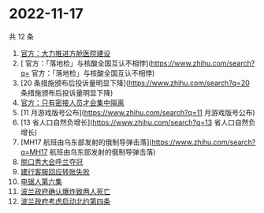 # 2022-11-17

共 12 条

<!-- BEGIN -->
<!-- 最后更新时间 Thu Nov 17 2022 23:05:23 GMT+0800 (China Standard Time) -->

1. [官方：大力推进方舱医院建设](https://www.zhihu.com/search?q=官方：大力推进方舱医院建设)
1. [	官方：「落地检」与核酸全国互认不相悖](https://www.zhihu.com/search?q=	官方：「落地检」与核酸全国互认不相悖)
1. [20 条措施颁布后投诉量明显下降](https://www.zhihu.com/search?q=20 条措施颁布后投诉量明显下降)
1. [官方：只有密接人员才会集中隔离](https://www.zhihu.com/search?q=官方：只有密接人员才会集中隔离)
1. [11 月游戏版号公布](https://www.zhihu.com/search?q=11 月游戏版号公布)
1. [13 省人口自然负增长](https://www.zhihu.com/search?q=13 省人口自然负增长)
1. [MH17 航班由乌东部发射的俄制导弹击落](https://www.zhihu.com/search?q=MH17 航班由乌东部发射的俄制导弹击落)
1. [脱口秀大会呼兰夺冠](https://www.zhihu.com/search?q=脱口秀大会呼兰夺冠)
1. [建行客服回应转账失败](https://www.zhihu.com/search?q=建行客服回应转账失败)
1. [电锯人第六集](https://www.zhihu.com/search?q=电锯人第六集)
1. [波兰政府确认爆炸致两人死亡](https://www.zhihu.com/search?q=波兰政府确认爆炸致两人死亡)
1. [波兰政府考虑启动北约第四条](https://www.zhihu.com/search?q=波兰政府考虑启动北约第四条)

<!-- END -->
